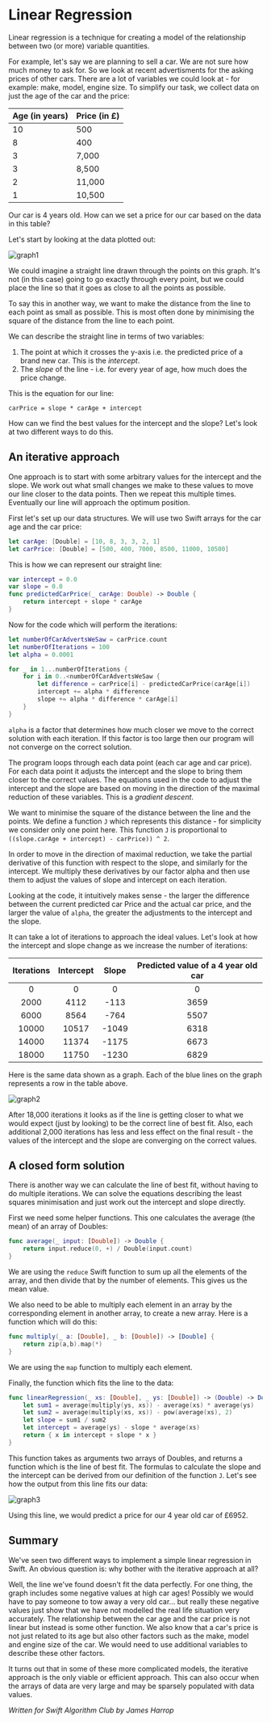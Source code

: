 # Linear Regression

Linear regression is a technique for creating a model of the relationship between two (or more) variable quantities.

For example, let's say we are planning to sell a car. We are not sure how much money to ask for. So we look at recent advertisments for the asking prices of other cars. There are a lot of variables we could look at - for example: make, model, engine size. To simplify our task, we collect data on just the age of the car and the price:

Age (in years)| Price (in £)
--------------|-------------
10 | 500
8 | 400
3 | 7,000
3 | 8,500
2 | 11,000
1 | 10,500

Our car is 4 years old. How can we set a price for our car based on the data in this table?

Let's start by looking at the data plotted out:

![graph1](Images/graph1.png)

We could imagine a straight line drawn through the points on this graph. It's not (in this case) going to go exactly through every point, but we could place the line so that it goes as close to all the points as possible.

To say this in another way, we want to make the distance from the line to each point as small as possible. This is most often done by minimising the square of the distance from the line to each point.

We can describe the straight line in terms of two variables:

1. The point at which it crosses the y-axis i.e. the predicted price of a brand new car. This is the *intercept*.
2. The *slope* of the line - i.e. for every year of age, how much does the price change.

This is the equation for our line:

`carPrice = slope * carAge + intercept`


How can we find the best values for the intercept and the slope? Let's look at two different ways to do this.

## An iterative approach
One approach is to start with some arbitrary values for the intercept and the slope. We work out what small changes we make to these values to move our line closer to the data points. Then we repeat this multiple times. Eventually our line will approach the optimum position.

First let's set up our data structures. We will use two Swift arrays for the car age and the car price:

```swift
let carAge: [Double] = [10, 8, 3, 3, 2, 1]
let carPrice: [Double] = [500, 400, 7000, 8500, 11000, 10500]
```

This is how we can represent our straight line:

```swift
var intercept = 0.0
var slope = 0.0
func predictedCarPrice(_ carAge: Double) -> Double {
    return intercept + slope * carAge
}

```
Now for the code which will perform the iterations:

```swift
let numberOfCarAdvertsWeSaw = carPrice.count
let numberOfIterations = 100
let alpha = 0.0001

for _ in 1...numberOfIterations {
    for i in 0..<numberOfCarAdvertsWeSaw {
        let difference = carPrice[i] - predictedCarPrice(carAge[i])
        intercept += alpha * difference
        slope += alpha * difference * carAge[i]
    }
}
```

```alpha``` is a factor that determines how much closer we move to the correct solution with each iteration. If this factor is too large then our program will not converge on the correct solution.

The program loops through each data point (each car age and car price). For each data point it adjusts the intercept and the slope to bring them closer to the correct values. The equations used in the code to adjust the intercept and the slope are based on moving in the direction of the maximal reduction of these variables. This is a *gradient descent*.

We want to minimise the square of the distance between the line and the points. We define a function `J` which represents this distance - for simplicity we consider only one point here. This function `J` is proportional to `((slope.carAge + intercept) - carPrice)) ^ 2`.

In order to move in the direction of maximal reduction, we take the partial derivative of this function with respect to the slope, and similarly for the intercept. We multiply these derivatives by our factor alpha and then use them to adjust the values of slope and intercept on each iteration.

Looking at the code, it intuitively makes sense - the larger the difference between the current predicted car Price and the actual car price, and the larger the value of ```alpha```, the greater the adjustments to the intercept and the slope.

It can take a lot of iterations to approach the ideal values. Let's look at how the intercept and slope change as we increase the number of iterations:

Iterations | Intercept | Slope | Predicted value of a 4 year old car
:---------:|:---------:|:-----:|:------------------------:
0 | 0 | 0 | 0
2000 | 4112 | -113 | 3659 
6000 | 8564 | -764 | 5507 
10000 | 10517 | -1049 | 6318 
14000 | 11374 | -1175 | 6673 
18000 | 11750 | -1230 | 6829 

Here is the same data shown as a graph. Each of the blue lines on the graph represents a row in the table above.

![graph2](Images/graph2.png)

After 18,000 iterations it looks as if the line is getting closer to what we would expect (just by looking) to be the correct line of best fit. Also, each additional 2,000 iterations has less and less effect on the final result - the values of the intercept and the slope are converging on the correct values.

## A closed form solution

There is another way we can calculate the line of best fit, without having to do multiple iterations. We can solve the equations describing the least squares minimisation and just work out the intercept and slope directly. 

First we need some helper functions. This one calculates the average (the mean) of an array of Doubles:

```swift
func average(_ input: [Double]) -> Double {
    return input.reduce(0, +) / Double(input.count)
}
```
We are using the ```reduce``` Swift function to sum up all the elements of the array, and then divide that by the number of elements. This gives us the mean value.

We also need to be able to multiply each element in an array by the corresponding element in another array, to create a new array. Here is a function which will do this:

```swift
func multiply(_ a: [Double], _ b: [Double]) -> [Double] {
    return zip(a,b).map(*)
}
```

We are using the ```map``` function to multiply each element.

Finally, the function which fits the line to the data:

```swift
func linearRegression(_ xs: [Double], _ ys: [Double]) -> (Double) -> Double {
    let sum1 = average(multiply(ys, xs)) - average(xs) * average(ys)
    let sum2 = average(multiply(xs, xs)) - pow(average(xs), 2)
    let slope = sum1 / sum2
    let intercept = average(ys) - slope * average(xs)
    return { x in intercept + slope * x }
}
```
This function takes as arguments two arrays of Doubles, and returns a function which is the line of best fit. The formulas to calculate the slope and the intercept can be derived from our definition of the function `J`. Let's see how the output from this line fits our data:

![graph3](Images/graph3.png)

Using this line, we would predict a price for our 4 year old car of £6952.


## Summary
We've seen two different ways to implement a simple linear regression in Swift. An obvious question is: why bother with the iterative approach at all? 

Well, the line we've found doesn't fit the data perfectly. For one thing, the graph includes some negative values at high car ages! Possibly we would have to pay someone to tow away a very old car... but really these negative values just show that we have not modelled the real life situation very accurately. The relationship between the car age and the car price is not linear but instead is some other function. We also know that a car's price is not just related to its age but also other factors such as the make, model and engine size of the car. We would need to use additional variables to describe these other factors. 

It turns out that in some of these more complicated models, the iterative approach is the only viable or efficient approach. This can also occur when the arrays of data are very large and may be sparsely populated with data values.

*Written for Swift Algorithm Club by James Harrop*
